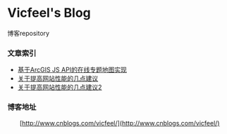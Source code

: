 # Vicfeel's Blog
博客repository

### 文章索引

* [基于ArcGIS JS API的在线专题地图实现](https://github.com/Vicfeel/Blog/blob/master/blogs/%E5%9F%BA%E4%BA%8EArcGIS%20JS%20API%E7%9A%84%E5%9C%A8%E7%BA%BF%E4%B8%93%E9%A2%98%E5%9C%B0%E5%9B%BE%E5%AE%9E%E7%8E%B0.md)
* [关于提高网站性能的几点建议](https://github.com/Vicfeel/Blog/blob/master/blogs/%E9%AB%98%E6%80%A7%E8%83%BD%E7%BD%91%E7%AB%99%E5%BB%BA%E7%AB%99%E6%8C%87%E5%8D%97%E5%AD%A6%E4%B9%A0%E7%AC%94%E8%AE%B0.md)
* [关于提高网站性能的几点建议2](https://github.com/Vicfeel/Blog/blob/master/blogs/%E5%85%B3%E4%BA%8E%E6%8F%90%E9%AB%98%E7%BD%91%E7%AB%99%E6%80%A7%E8%83%BD%E7%9A%84%E5%87%A0%E7%82%B9%E5%BB%BA%E8%AE%AE2.md)

### 博客地址

&emsp;&emsp;[http://www.cnblogs.com/vicfeel/](http://www.cnblogs.com/vicfeel/)
